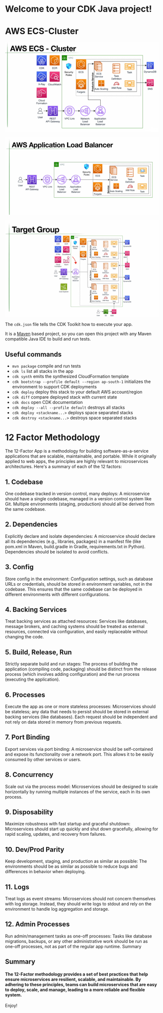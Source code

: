 # Welcome to your CDK Java project!
# AWS ECS-Cluster
![Logo](images/ECS-Cluster.png)

![Logo](images/ApplicationLoadBalancer.png)

![Logo](images/TargetGroups.png)

The `cdk.json` file tells the CDK Toolkit how to execute your app.

It is a [Maven](https://maven.apache.org/) based project, so you can open this project with any Maven compatible Java IDE to build and run tests.

## Useful commands

 * `mvn package`     compile and run tests
 * `cdk ls`          list all stacks in the app
 * `cdk synth`       emits the synthesized CloudFormation template
 * `cdk bootstrap --profile default --region ap-south-1` initializes the environment to support CDK deployments
 * `cdk deploy`      deploy this stack to your default AWS account/region
 * `cdk diff`        compare deployed stack with current state
 * `cdk docs`        open CDK documentation
 * `cdk deploy --all --profile default` destroys all stacks
 * `cdk deploy <stackname...>` deploys space separated stacks
 * `cdk destroy <stackname...>` destroys space separated stacks



# 12 Factor Methodology
The 12-Factor App is a methodology for building software-as-a-service applications that are scalable, maintainable, and portable. While it originally applied to web apps, the principles are highly relevant to microservices architectures. Here's a summary of each of the 12 factors:

## 1. Codebase
   One codebase tracked in version control, many deploys: A microservice should have a single codebase, managed in a version control system like Git. Multiple environments (staging, production) should all be derived from the same codebase.
## 2. Dependencies
   Explicitly declare and isolate dependencies: A microservice should declare all its dependencies (e.g., libraries, packages) in a manifest file (like pom.xml in Maven, build.gradle in Gradle, requirements.txt in Python). Dependencies should be isolated to avoid conflicts.
## 3. Config
   Store config in the environment: Configuration settings, such as database URLs or credentials, should be stored in environment variables, not in the codebase. This ensures that the same codebase can be deployed in different environments with different configurations.
## 4. Backing Services
   Treat backing services as attached resources: Services like databases, message brokers, and caching systems should be treated as external resources, connected via configuration, and easily replaceable without changing the code.
## 5. Build, Release, Run
   Strictly separate build and run stages: The process of building the application (compiling code, packaging) should be distinct from the release process (which involves adding configuration) and the run process (executing the application).
## 6. Processes
   Execute the app as one or more stateless processes: Microservices should be stateless; any data that needs to persist should be stored in external backing services (like databases). Each request should be independent and not rely on data stored in memory from previous requests.
## 7. Port Binding
   Export services via port binding: A microservice should be self-contained and expose its functionality over a network port. This allows it to be easily consumed by other services or users.
## 8. Concurrency
   Scale out via the process model: Microservices should be designed to scale horizontally by running multiple instances of the service, each in its own process.
## 9. Disposability
   Maximize robustness with fast startup and graceful shutdown: Microservices should start up quickly and shut down gracefully, allowing for rapid scaling, updates, and recovery from failures.
## 10. Dev/Prod Parity
   Keep development, staging, and production as similar as possible: The environments should be as similar as possible to reduce bugs and differences in behavior when deploying.
## 11. Logs
   Treat logs as event streams: Microservices should not concern themselves with log storage. Instead, they should write logs to stdout and rely on the environment to handle log aggregation and storage.
## 12. Admin Processes
   Run admin/management tasks as one-off processes: Tasks like database migrations, backups, or any other administrative work should be run as one-off processes, not as part of the regular app runtime.
   Summary
    

## Summary
#### The 12-Factor methodology provides a set of best practices that help ensure microservices are resilient, scalable, and maintainable. By adhering to these principles, teams can build microservices that are easy to deploy, scale, and manage, leading to a more reliable and flexible system.



Enjoy!
